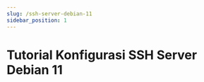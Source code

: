 ```yaml
---
slug: /ssh-server-debian-11
sidebar_position: 1
---
```


# Tutorial Konfigurasi SSH Server Debian 11